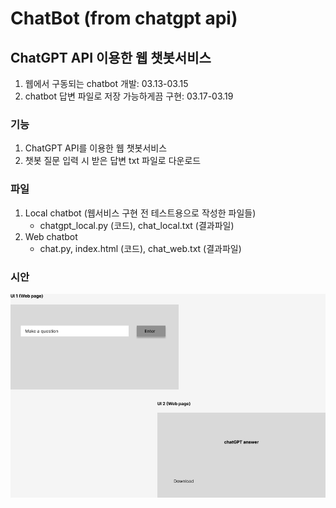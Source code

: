 # ChatBot (from chatgpt api)
## ChatGPT API 이용한 웹 챗봇서비스
1. 웹에서 구동되는 chatbot 개발: 03.13-03.15
2. chatbot 답변 파일로 저장 가능하게끔 구현: 03.17-03.19

### 기능
1. ChatGPT API를 이용한 웹 챗봇서비스
2. 챗봇 질문 입력 시 받은 답변 txt 파일로 다운로드

### 파일 
1. Local chatbot (웹서비스 구현 전 테스트용으로 작성한 파일들)
   - chatgpt_local.py (코드), chat_local.txt (결과파일)
2. Web chatbot
   - chat.py, index.html (코드), chat_web.txt (결과파일)

### 시안
![img](ChatBot_(python%2Bhtml).png)

